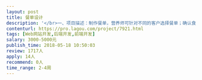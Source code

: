 ```yaml
---                
layout: post       
title: 餐单设计           
description: '</br>一、项目描述：制作餐单，营养师可针对不同的客户选择餐单；确认食物份方案页面；营养师点评。，完成在线的饮食指导。</br>二、主要功能点：选择用户群的功能、选择餐单的功能、选择食物份数的功能、点评功能、自适应手机端。</br>三、人员需求：</br>1、有网页开发经验‘</br>2、熟练使用数据库‘</br>3、良好的沟通协作精神、有责任心。’</br>'     
contenturl: https://pro.lagou.com/project/7921.html      
tags: [Web网站开发,后端开发,前端开发]            
salary: 3000-5000元          
publish_time: 2018-05-18 10:50:03         
review: 1717人                   
apply: 14人                   
recommend: 0人                   
time_range: 2-4周              
---                 
```

